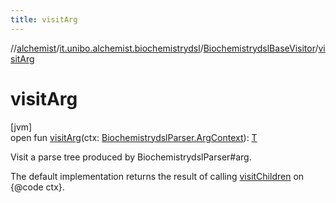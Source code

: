 ```yaml
---
title: visitArg
---
```

//[alchemist](../../../index.html)/[it.unibo.alchemist.biochemistrydsl](../index.html)/[BiochemistrydslBaseVisitor](index.html)/[visitArg](visit-arg.html)



# visitArg



[jvm]\
open fun [visitArg](visit-arg.html)(ctx: [BiochemistrydslParser.ArgContext](../-biochemistrydsl-parser/-arg-context/index.html)): [T](../../it.unibo.alchemist.model.implementations.conditions/-neighborhood-present/index.html)



Visit a parse tree produced by BiochemistrydslParser#arg. 



The default implementation returns the result of calling [visitChildren](index.html#668592954%2FFunctions%2F-134779887) on {@code ctx}.




